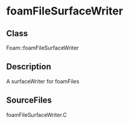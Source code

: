 # foamFileSurfaceWriter 
## Class
Foam::foamFileSurfaceWriter

## Description
A surfaceWriter for foamFiles

## SourceFiles
foamFileSurfaceWriter.C

